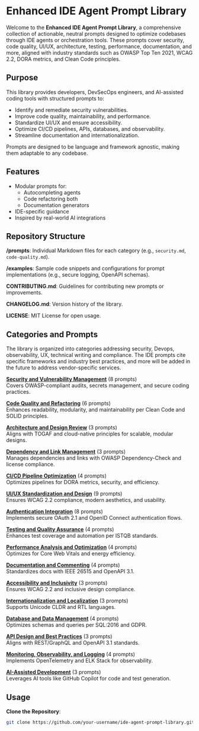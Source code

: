 # Enhanced IDE Agent Prompt Library

Welcome to the **Enhanced IDE Agent Prompt Library**, a comprehensive collection of actionable, neutral prompts designed to optimize codebases through IDE agents or orchestration tools. These prompts cover security, code quality, UI/UX, architecture, testing, performance, documentation, and more, aligned with industry standards such as OWASP Top Ten 2021, WCAG 2.2, DORA metrics, and Clean Code principles. 

## Purpose
This library provides developers, DevSecOps engineers, and AI-assisted coding tools with structured prompts to:
- Identify and remediate security vulnerabilities.
- Improve code quality, maintainability, and performance.
- Standardize UI/UX and ensure accessibility.
- Optimize CI/CD pipelines, APIs, databases, and observability.
- Streamline documentation and internationalization.

Prompts are designed to be language and framework agnostic, making them adaptable to any codebase.

## Features
- Modular prompts for:
  - Autocompleting agents
  - Code refactoring both
  - Documentation generators
- IDE-specific guidance
- Inspired by real-world AI integrations

## Repository Structure

**/prompts**: Individual Markdown files for each category (e.g., `security.md`, `code-quality.md`).

**/examples**: Sample code snippets and configurations for prompt implementations (e.g., secure logging, OpenAPI schemas).

**CONTRIBUTING.md**: Guidelines for contributing new prompts or improvements.

**CHANGELOG.md**: Version history of the library.

**LICENSE**: MIT License for open usage.

## Categories and Prompts

The library is organized into categories addressing security, Devops, observability, UX, technical writing and compliance.  The IDE prompts cite specific frameworks and industry best practices, and more will be added in the future to address vendor-specific services. 

**[Security and Vulnerability Management](/prompts/security.md)** (8 prompts)  
   Covers OWASP-compliant audits, secrets management, and secure coding practices.
   
**[Code Quality and Refactoring](/prompts/code-quality.md)** (6 prompts)  
   Enhances readability, modularity, and maintainability per Clean Code and SOLID principles.
   
**[Architecture and Design Review](/prompts/architecture.md)** (3 prompts)  
   Aligns with TOGAF and cloud-native principles for scalable, modular designs.
   
**[Dependency and Link Management](/prompts/dependencies.md)** (3 prompts)  
   Manages dependencies and links with OWASP Dependency-Check and license compliance.
   
**[CI/CD Pipeline Optimization](/prompts/cicd.md)** (4 prompts)  
   Optimizes pipelines for DORA metrics, security, and efficiency.
   
**[UI/UX Standardization and Design](/prompts/ui-ux.md)** (9 prompts)  
   Ensures WCAG 2.2 compliance, modern aesthetics, and usability.
   
**[Authentication Integration](/prompts/authentication.md)** (8 prompts)  
   Implements secure OAuth 2.1 and OpenID Connect authentication flows.
   
**[Testing and Quality Assurance](/prompts/testing.md)** (4 prompts)  
   Enhances test coverage and automation per ISTQB standards.
   
**[Performance Analysis and Optimization](/prompts/performance.md)** (4 prompts)  
   Optimizes for Core Web Vitals and energy efficiency.
   
**[Documentation and Commenting](/prompts/documentation.md)** (4 prompts)  
    Standardizes docs with IEEE 26515 and OpenAPI 3.1.
    
**[Accessibility and Inclusivity](/prompts/accessibility.md)** (3 prompts)  
    Ensures WCAG 2.2 and inclusive design compliance.
    
**[Internationalization and Localization](/prompts/i18n.md)** (3 prompts)  
    Supports Unicode CLDR and RTL languages.
    
**[Database and Data Management](/prompts/database.md)** (4 prompts)  
    Optimizes schemas and queries per SQL:2016 and GDPR.
    
**[API Design and Best Practices](/prompts/api-design.md)** (3 prompts)  
    Aligns with REST/GraphQL and OpenAPI 3.1 standards.
    
**[Monitoring, Observability, and Logging](/prompts/observability.md)** (4 prompts)  
    Implements OpenTelemetry and ELK Stack for observability.
    
**[AI-Assisted Development](/prompts/ai-assisted.md)** (3 prompts)  
    Leverages AI tools like GitHub Copilot for code and test generation.

## Usage
**Clone the Repository**:
   ```bash
   git clone https://github.com/your-username/ide-agent-prompt-library.git




























